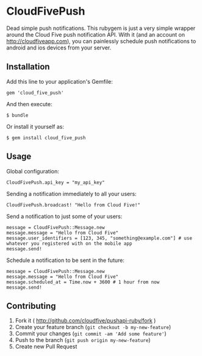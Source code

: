 # CloudFivePush

Dead simple push notifications.  This rubygem is just a very simple wrapper around the Cloud Five push notification API.  With it (and an account on http://cloudfiveapp.com), you can painlessly schedule push notifications to android and ios devices from your server.

## Installation

Add this line to your application's Gemfile:

    gem 'cloud_five_push'

And then execute:

    $ bundle

Or install it yourself as:

    $ gem install cloud_five_push

## Usage

Global configuration: 
  
    CloudFivePush.api_key = "my_api_key"

Sending a notification immediately to all your users: 

    CloudFivePush.broadcast! "Hello from Cloud Five!"

Send a notification to just some of your users: 

    message = CloudFivePush::Message.new
    message.message = "Hello from Cloud Five"
    message.user_identifiers = [123, 345, "something@example.com"] # use whatever you registered with on the mobile app
    message.send!

Schedule a notification to be sent in the future: 

    message = CloudFivePush::Message.new
    message.message = "Hello from Cloud Five"
    message.scheduled_at = Time.now + 3600 # 1 hour from now
    message.send!

## Contributing

1. Fork it ( http://github.com/cloudfive/pushapi-ruby/fork )
2. Create your feature branch (`git checkout -b my-new-feature`)
3. Commit your changes (`git commit -am 'Add some feature'`)
4. Push to the branch (`git push origin my-new-feature`)
5. Create new Pull Request
